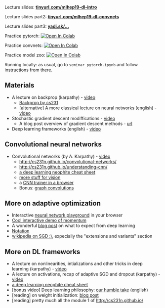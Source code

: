 Lecture slides: __[tinyurl.com/mlhep19-dl-intro](https://tinyurl.com/mlhep19-dl-intro)__

Lecture slides part2: __[tinyurl.com/mlhep19-dl-convnets](https://tinyurl.com/mlhep19-dl-convnets)__

Lecture slides part3: __[yadi.sk/...](https://yadi.sk/i/eyCRxQHx3NH2dg)__

Practice pytorch: [![Open In Colab](https://colab.research.google.com/assets/colab-badge.svg)](https://colab.research.google.com/github/yandexdataschool/mlhep2019/blob/master/notebooks/day-3/seminar_pytorch.ipynb)

Practice convnets: [![Open In Colab](https://colab.research.google.com/assets/colab-badge.svg)](https://colab.research.google.com/github/yandexdataschool/mlhep2019/blob/master/notebooks/day-3/seminar_convnets.ipynb)

Practice model zoo: [![Open In Colab](https://colab.research.google.com/assets/colab-badge.svg)](https://colab.research.google.com/github/yandexdataschool/Practical_DL/blob/spring2019/week04_finetuning/seminar_pytorch.ipynb)

Running locally: as usual, go to `seminar_pytorch.ipynb` and follow instructions from there.


## Materials
* A lecture on backprop (karpathy) - [video](https://www.youtube.com/watch?v=59Hbtz7XgjM)
  * [Backprop by cs231](http://cs231n.github.io/optimization-2/)
  * [alternative] A more classical lecture on neural networks (english) - [video](https://www.youtube.com/watch?v=uXt8qF2Zzfo)
* Stochastic gradient descent modiffications - [video](https://www.youtube.com/watch?v=nhqo0u1a6fw)
  * A blog post overview of gradient descent methods - [url](http://ruder.io/optimizing-gradient-descent/)
* Deep learning frameworks (english) - [video](https://www.youtube.com/watch?v=Vf_-OkqbwPo)

## Convolutional neural networks
* Convolutional networks (by A. Karpathy) - [video](https://www.youtube.com/watch?v=AQirPKrAyDg)
  * http://cs231n.github.io/convolutional-networks/
  * http://cs231n.github.io/understanding-cnn/
  * [a deep learning neophite cheat sheet](http://www.kdnuggets.com/2016/03/must-know-tips-deep-learning-part-1.html)
  * [more stuff for vision](https://bavm2013.splashthat.com/img/events/46439/assets/34a7.ranzato.pdf)
  * a [CNN trainer in a browser](https://cs.stanford.edu/people/karpathy/convnetjs/demo/cifar10.html)
  * Bonus: [graph convolutions](https://colab.research.google.com/drive/155nh8rZ63C7EWBNhbSJzYdab92hPHMTH)



## More on adaptive optimization
* Interactive [neural network playground](http://playground.tensorflow.org/) in your browser
* [Cool interactive demo of momentum](http://distill.pub/2017/momentum/)
* A wonderful [blog post](http://karpathy.github.io/2019/04/25/recipe/) on what to expect from deep learning
* [Notation](http://cs231n.github.io/neural-networks-1/#nn)
* [wikipedia on SGD :)](https://en.wikipedia.org/wiki/Stochastic_gradient_descent), expecially the "extensions and variants" section


## More on DL frameworks
  - A lecture on nonlinearities, intializations and other tricks in deep learning (karpathy) - [video](https://www.youtube.com/watch?v=GUtlrDbHhJM)
  - A lecture on activations, recap of adaptive SGD and dropout (karpathy) - [video](https://www.youtube.com/watch?v=KaR4lIdI1MQ)
  - [a deep learning neophite cheat sheet](http://www.kdnuggets.com/2016/03/must-know-tips-deep-learning-part-1.html)
  - [bonus video] Deep learning philosophy: [our humble take](https://www.youtube.com/watch?v=9qyE1Ev1Xdw) (english)
  - [reading] on weight initialization: [blog post](http://andyljones.tumblr.com/post/110998971763/an-explanation-of-xavier-initialization)
  - [reading] pretty much all the module 1 of http://cs231n.github.io/

